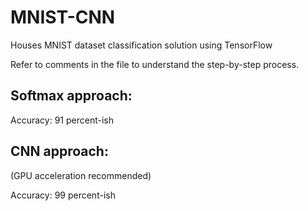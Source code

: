 # MNIST-CNN
Houses MNIST dataset classification solution using TensorFlow

Refer to comments in the file to understand the step-by-step process.

## Softmax approach:

Accuracy: 91 percent-ish 

## CNN approach:

(GPU acceleration recommended) 

Accuracy: 99 percent-ish
